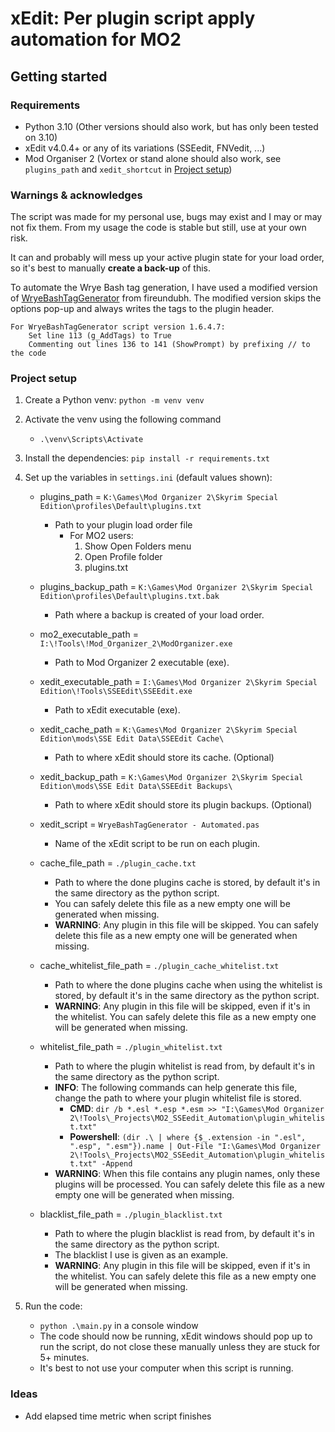 #  xEdit: Per plugin script apply automation for MO2

## Getting started
### Requirements
- Python 3.10 (Other versions should also work, but has only been tested on 3.10)
- xEdit v4.0.4+ or any of its variations (SSEedit, FNVedit, ...)
- Mod Organiser 2 (Vortex or stand alone should also work, see `plugins_path` and `xedit_shortcut` in [Project setup](#project-setup))

### Warnings & acknowledges
The script was made for my personal use, bugs may exist and I may or may not fix them. From my usage the code is stable but still, use at your own risk.

It can and probably will mess up your active plugin state for your load order, so it's best to manually **create a back-up** of this.  

To automate the Wrye Bash tag generation, I have used a modified version of [WryeBashTagGenerator](https://github.com/fireundubh/WryeBashTagGenerator) from fireundubh. The modified version skips the options pop-up and always writes the tags to the plugin header.  

    For WryeBashTagGenerator script version 1.6.4.7:
        Set line 113 (g_AddTags) to True
        Commenting out lines 136 to 141 (ShowPrompt) by prefixing // to the code

### Project setup
1. Create a Python venv: `python -m venv venv`
	

2. Activate the venv using the following command
    - `.\venv\Scripts\Activate`
	

3. Install the dependencies: `pip install -r requirements.txt`


4. Set up the variables in `settings.ini` (default values shown):
   - plugins_path = `K:\Games\Mod Organizer 2\Skyrim Special Edition\profiles\Default\plugins.txt`
     - Path to your plugin load order file
       - For MO2 users:
         1. Show Open Folders menu
         2. Open Profile folder
         3. plugins.txt

   - plugins_backup_path = `K:\Games\Mod Organizer 2\Skyrim Special Edition\profiles\Default\plugins.txt.bak`
     - Path where a backup is created of your load order.

   - mo2_executable_path = `I:\!Tools\!Mod_Organizer_2\ModOrganizer.exe`
     - Path to Mod Organizer 2 executable (exe).

   - xedit_executable_path = `I:\Games\Mod Organizer 2\Skyrim Special Edition\!Tools\SSEEdit\SSEEdit.exe`
     - Path to xEdit executable (exe).

   - xedit_cache_path = `K:\Games\Mod Organizer 2\Skyrim Special Edition\mods\SSE Edit Data\SSEEdit Cache\`
     - Path to where xEdit should store its cache. (Optional)

   - xedit_backup_path = `K:\Games\Mod Organizer 2\Skyrim Special Edition\mods\SSE Edit Data\SSEEdit Backups\`
     - Path to where xEdit should store its plugin backups. (Optional)

   - xedit_script = `WryeBashTagGenerator - Automated.pas`
     - Name of the xEdit script to be run on each plugin.
   
   - cache_file_path = `./plugin_cache.txt`
     - Path to where the done plugins cache is stored, by default it's in the same directory as the python script.
     - You can safely delete this file as a new empty one will be generated when missing.
     - **WARNING**: Any plugin in this file will be skipped. You can safely delete this file as a new empty one will be generated when missing.
 
   - cache_whitelist_file_path = `./plugin_cache_whitelist.txt`
     - Path to where the done plugins cache when using the whitelist is stored, by default it's in the same directory as the python script.
     - **WARNING**: Any plugin in this file will be skipped, even if it's in the whitelist. You can safely delete this file as a new empty one will be generated when missing.
 
   - whitelist_file_path = `./plugin_whitelist.txt`
     - Path to where the plugin whitelist is read from, by default it's in the same directory as the python script.
	 - **INFO**: The following commands can help generate this file, change the path to where your plugin whitelist file is stored.
		- **CMD**: `dir /b *.esl *.esp *.esm >> "I:\Games\Mod Organizer 2\!Tools\_Projects\MO2_SSEedit_Automation\plugin_whitelist.txt"`
		- **Powershell**: `(dir .\ | where {$_.extension -in ".esl", ".esp", ".esm"}).name | Out-File "I:\Games\Mod Organizer 2\!Tools\_Projects\MO2_SSEedit_Automation\plugin_whitelist.txt" -Append`
     - **WARNING**: When this file contains any plugin names, only these plugins will be processed. You can safely delete this file as a new empty one will be generated when missing.
 
   - blacklist_file_path = `./plugin_blacklist.txt`
     - Path to where the plugin blacklist is read from, by default it's in the same directory as the python script.
     - The blacklist I use is given as an example.
     - **WARNING**: Any plugin in this file will be skipped, even if it's in the whitelist. You can safely delete this file as a new empty one will be generated when missing.


5. Run the code:
   - `python .\main.py` in a console window
   - The code should now be running, xEdit windows should pop up to run the script, do not close these manually unless they are stuck for 5+ minutes.
   - It's best to not use your computer when this script is running.


### Ideas
- Add elapsed time metric when script finishes